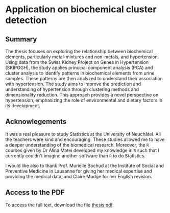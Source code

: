 # Application on biochemical cluster detection

## Summary

The thesis focuses on exploring the relationship between biochemical elements, particularly metal-mixtures and non-metals, and hypertension. Using data from the Swiss Kidney Project on Genes in Hypertension (SKIPOGH), the study applies principal component analysis (PCA) and cluster analysis to identify patterns in biochemical elements from urine samples. These patterns are then analyzed to understand their association with hypertension. The study aims to improve the prediction and understanding of hypertension through clustering methods and dimensionality reduction. This approach provides a novel perspective on hypertension, emphasizing the role of environmental and dietary factors in its development.

## Acknowlegements

It was a real pleasure to study Statistics at the University of Neuchâtel. All the teachers were kind and encouraging. These studies allowed me to have a deeper understanding of the biomedical research. Moreover, the `R` courses given by Dr Alina Matei developed my knowledge in `R` such that I currently couldn't imagine another software than `R` to do Statistics.

I would like also to thank Prof. Murielle Bochud at the Institute of Social and Preventive Medicine in Lausanne for giving her medical expertise and providing the medical data, and Claire Mudge for her English revision.

## Access to the PDF

To access the full text, download the file [thesis.pdf](https://github.com/DDeriaz/Application-on-biochemical-cluster-detection/blob/main/thesis.pdf).
